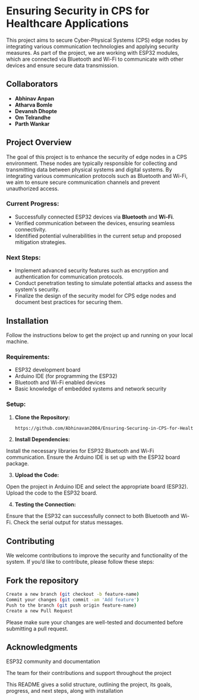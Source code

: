 # Ensuring Security in CPS for Healthcare Applications

This project aims to secure Cyber-Physical Systems (CPS) edge nodes by integrating various communication technologies and applying security measures. As part of the project, we are working with ESP32 modules, which are connected via Bluetooth and Wi-Fi to communicate with other devices and ensure secure data transmission.

## Collaborators

- **Abhinav Anpan**
- **Atharva Bomle**
- **Devansh Dhopte**
- **Om Telrandhe**
- **Parth Wankar**

## Project Overview

The goal of this project is to enhance the security of edge nodes in a CPS environment. These nodes are typically responsible for collecting and transmitting data between physical systems and digital systems. By integrating various communication protocols such as Bluetooth and Wi-Fi, we aim to ensure secure communication channels and prevent unauthorized access.

### Current Progress:

- Successfully connected ESP32 devices via **Bluetooth** and **Wi-Fi**.
- Verified communication between the devices, ensuring seamless connectivity.
- Identified potential vulnerabilities in the current setup and proposed mitigation strategies.

### Next Steps:

- Implement advanced security features such as encryption and authentication for communication protocols.
- Conduct penetration testing to simulate potential attacks and assess the system's security.
- Finalize the design of the security model for CPS edge nodes and document best practices for securing them.

## Installation

Follow the instructions below to get the project up and running on your local machine.

### Requirements:

- ESP32 development board
- Arduino IDE (for programming the ESP32)
- Bluetooth and Wi-Fi enabled devices
- Basic knowledge of embedded systems and network security

### Setup:

1. **Clone the Repository:**

   ```bash
   https://github.com/Abhinavan2004/Ensuring-Securing-in-CPS-for-Healthcare-Applications.git
2.  **Install Dependencies:**

Install the necessary libraries for ESP32 Bluetooth and Wi-Fi communication.
Ensure the Arduino IDE is set up with the ESP32 board package.

3. **Upload the Code:**

Open the project in Arduino IDE and select the appropriate board (ESP32). Upload the code to the ESP32 board.

4.  **Testing the Connection:**

Ensure that the ESP32 can successfully connect to both Bluetooth and Wi-Fi. Check the serial output for status messages.

## Contributing
We welcome contributions to improve the security and functionality of the system. If you’d like to contribute, please follow these steps:

## Fork the repository
```bash
Create a new branch (git checkout -b feature-name)
Commit your changes (git commit -am 'Add feature')
Push to the branch (git push origin feature-name)
Create a new Pull Request
```
Please make sure your changes are well-tested and documented before submitting a pull request.


## Acknowledgments
ESP32 community and documentation

The team for their contributions and support throughout the project

This README gives a solid structure, outlining the project, its goals, progress, and next steps, along with installation
